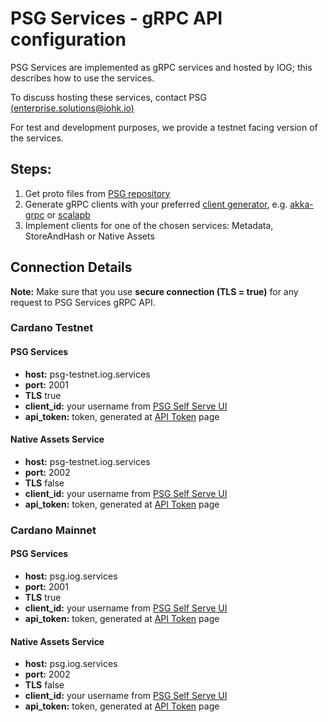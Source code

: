 # PSG Services - gRPC API configuration

PSG Services are implemented as gRPC services and hosted by IOG; this describes how to use the services.

To discuss hosting these services, contact PSG [(enterprise.solutions@iohk.io)](mailto:enterprise.solutions@iohk.io)

For test and development purposes, we provide a testnet facing version of the services.

## **Steps:**
1. Get proto files from [PSG repository](https://github.com/input-output-hk/PSG/tree/develop/protos)
2. Generate gRPC clients with your preferred [client generator](https://grpc.io/docs/languages/), e.g. [akka-grpc](https://doc.akka.io/docs/akka-grpc/current/index.html) or [scalapb](https://github.com/scalapb/ScalaPB)
3. Implement clients for one of the chosen services: Metadata, StoreAndHash or Native Assets

## Connection Details

**Note:** Make sure that you use **secure connection (TLS = true)** for any request to PSG Services gRPC API.

### Cardano Testnet

#### PSG Services
- **host:** psg-testnet.iog.services
- **port:** 2001
- **TLS** true
- **client_id:** your username from [PSG Self Serve UI](https://psg-testnet.iog.services)
- **api_token:** token, generated at [API Token](https://psg-testnet.iog.services/apitokens) page

#### Native Assets Service

- **host:** psg-testnet.iog.services
- **port:** 2002
- **TLS** false
- **client_id:** your username from [PSG Self Serve UI](https://psg-testnet.iog.services)
- **api_token:** token, generated at [API Token](https://psg-testnet.iog.services/apitokens) page

### Cardano Mainnet

#### PSG Services
- **host:** psg.iog.services
- **port:** 2001
- **TLS** true
- **client_id:** your username from [PSG Self Serve UI](https://psg.iog.services)
- **api_token:** token, generated at [API Token](https://psg.iog.services/apitokens) page

#### Native Assets Service

- **host:** psg.iog.services
- **port:** 2002
- **TLS** false
- **client_id:** your username from [PSG Self Serve UI](https://psg-testnet.iog.services)
- **api_token:** token, generated at [API Token](https://psg-testnet.iog.services/apitokens) page